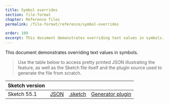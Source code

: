 ```yaml
---
title: Symbol overrides
section: file-format
chapter: Reference files
permalink: /file-format/reference/symbol-overrides

order: 109
excerpt: This document demonstrates overriding text values in symbols.
---
```


This document demonstrates overriding text values in symbols.

> Use the table below to access pretty printed JSON illustrating the feature, as well as the Sketch file itself and the plugin source used to generate the file from scratch.

| Sketch version |                                                                                                               |                                                                                                                         |                                                                                                                                                      |
| -------------- | ------------------------------------------------------------------------------------------------------------- | ----------------------------------------------------------------------------------------------------------------------- | ---------------------------------------------------------------------------------------------------------------------------------------------------- |
| Sketch 55.1    | [JSON](https://github.com/BohemianCoding/SketchAPI/tree/develop/reference-files/55.1/symbol-overrides/output) | [.sketch](https://github.com/BohemianCoding/SketchAPI/tree/develop/reference-files/55.1/symbol-overrides/output.sketch) | [Generator plugin](https://github.com/BohemianCoding/SketchAPI/tree/develop/reference-files/plugin.sketchplugin/Contents/Sketch/symbol-overrides.js) |
